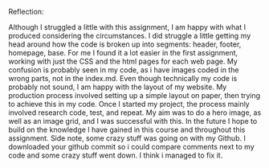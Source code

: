 
Reflection:

Although I struggled a little with this assignment, I am happy with what I produced considering the circumstances. I did struggle a little getting my head around how the code is broken up into segments: header, footer, homepage, base. For me I found it a lot easier in the first assignment, working with just the CSS and the html pages for each web page. My confusion is probably seen in my code, as i have images coded in the wrong parts, not in the index.md. Even though technically my code is probably not sound, I am happy with the layout of my website. My production process involved setting up a simple layout on paper, then trying to achieve this in my code. Once I started my project, the process mainly involved research code, test, and repeat. My aim was to do a hero image, as well as an image grid, and I was successful with this.  In the future I hope to build on the knowledge I have gained in this course and throughout this assignment. Side note, some crazy stuff was going on with my Github. I downloaded your github commit so i could compare comments next to my code and some crazy stuff went down. I think i managed to fix it.